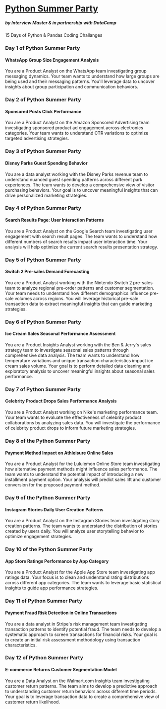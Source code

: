 # [Python Summer Party](https://www.interviewmaster.ai/python-party)
##### by Interview Master & in partnership with DataCamp
15 Days of Python &amp; Pandas Coding Challanges

### Day 1 of Python Summer Party
#### WhatsApp Group Size Engagement Analysis
You are a Product Analyst on the WhatsApp team investigating group messaging dynamics. Your team wants to understand how large groups are being used and their messaging patterns. You'll leverage data to uncover insights about group participation and communication behaviors.

### Day 2 of Python Summer Party
#### Sponsored Posts Click Performance
You are a Product Analyst on the Amazon Sponsored Advertising team investigating sponsored product ad engagement across electronics categories. Your team wants to understand CTR variations to optimize targeted advertising strategies.

### Day 3 of Python Summer Party
#### Disney Parks Guest Spending Behavior
You are a data analyst working with the Disney Parks revenue team to understand nuanced guest spending patterns across different park experiences. The team wants to develop a comprehensive view of visitor purchasing behaviors. Your goal is to uncover meaningful insights that can drive personalized marketing strategies.

### Day 4 of Python Summer Party
#### Search Results Page: User Interaction Patterns
You are a Product Analyst on the Google Search team investigating user engagement with search result pages. The team wants to understand how different numbers of search results impact user interaction time. Your analysis will help optimize the current search results presentation strategy.

### Day 5 of Python Summer Party
#### Switch 2 Pre-sales Demand Forecasting
You are a Product Analyst working with the Nintendo Switch 2 pre-sales team to analyze regional pre-order patterns and customer segmentation. Your team needs to understand how different demographics influence pre-sale volumes across regions. You will leverage historical pre-sale transaction data to extract meaningful insights that can guide marketing strategies.

### Day 6 of Python Summer Party
#### Ice Cream Sales Seasonal Performance Assessment
You are a Product Insights Analyst working with the Ben & Jerry's sales strategy team to investigate seasonal sales patterns through comprehensive data analysis. The team wants to understand how temperature variations and unique transaction characteristics impact ice cream sales volume. Your goal is to perform detailed data cleaning and exploratory analysis to uncover meaningful insights about seasonal sales performance.

### Day 7 of Python Summer Party
#### Celebrity Product Drops Sales Performance Analysis
You are a Product Analyst working on Nike's marketing performance team. Your team wants to evaluate the effectiveness of celebrity product collaborations by analyzing sales data. You will investigate the performance of celebrity product drops to inform future marketing strategies.

### Day 8 of the Python Summer Party
#### Payment Method Impact on Athleisure Online Sales
You are a Product Analyst for the Lululemon Online Store team investigating how alternative payment methods might influence sales performance. The team wants to understand the potential impact of introducing a new installment payment option. Your analysis will predict sales lift and customer conversion for the proposed payment method.

### Day 9 of the Python Summer Party
#### Instagram Stories Daily User Creation Patterns
You are a Product Analyst on the Instagram Stories team investigating story creation patterns. The team wants to understand the distribution of stories created by users daily. You will analyze user storytelling behavior to optimize engagement strategies.

### Day 10 of the Python Summer Party
#### App Store Ratings Performance by App Category
You are a Product Analyst for the Apple App Store team investigating app ratings data. Your focus is to clean and understand rating distributions across different app categories. The team wants to leverage basic statistical insights to guide app performance strategies.

### Day 11 of Python Summer Party
#### Payment Fraud Risk Detection in Online Transactions
You are a data analyst in Stripe's risk management team investigating transaction patterns to identify potential fraud. The team needs to develop a systematic approach to screen transactions for financial risks. Your goal is to create an initial risk assessment methodology using transaction characteristics.

### Day 12 of Python Summer Party
#### E-commerce Returns Customer Segmentation Model
You are a Data Analyst on the Walmart.com Insights team investigating customer return patterns. The team aims to develop a predictive approach to understanding customer return behaviors across different time periods. Your goal is to leverage transaction data to create a comprehensive view of customer return likelihood.
